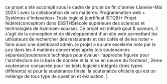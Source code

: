 ce projet a été accompli sous le cadre de projet de fin d'année (Janvier-Mai 2025 ) avec la collaboration de ces matières: Programmation web + Systèmes d'indexation+ Tests logiciel (certificat ISTQB)+ Projet fédéré(conception) dans ESSTHS(école supérieure des sciences et technologies de hammam-sousse).
Ce projet est intitulé gout & saveurs, il s'agit de la conception et de développement d'un site web permettant les utilisateurs de rechercher des restaurants et des cafés et de les noter + faire aussi une dashboard admin. 
le projet a eu une excelente note par la jury dans les 4 matières concernées après tois soutenances séparées[soutenance technique pour évaluer l'approche figurée pour l'architecture de la base de donnée et la mise en oeuvre du frontend , 2ème soutenance consacrée pour les tests logiciels intégrés (trois types différents) et pour la soutenance finale: la soutenance oficielle qui est un mélange de tous type de question et évaluation. ]
